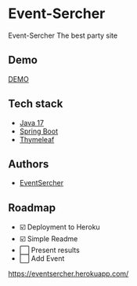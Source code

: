 # Event-Sercher


Event-Sercher The best party site



## Demo


[DEMO](https://eventsercher.herokuapp.com/event/list)


## Tech stack

- [Java 17](https://www.oracle.com/java/technologies/javase/jdk17-archive-downloads.html)
- [Spring Boot](https://spring.io/projects/spring-boot)
- [Thymeleaf](https://www.thymeleaf.org/)



## Authors

- [EventSercher](https://www.github.com/EventSercher)



## Roadmap

- ☑️ Deployment to Heroku
- ☑️ Simple Readme
- ⬜ Present results
- ⬜ Add Event














https://eventsercher.herokuapp.com/